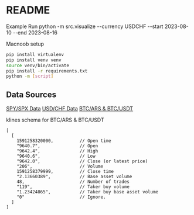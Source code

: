 # README

Example Run
python -m src.visualize --currency USDCHF --start 2023-08-10 --end 2023-08-16

Macnoob setup

``` bash
pip install virtualenv
pip install venv venv
source venv/bin/activate
pip install -r requirements.txt
python -m [script]
```

## Data Sources

[SPY/SPX Data](https://firstratedata.com/free-intraday-data)
[USD/CHF Data](https://www.fxdd.com/mt/en/market-data/metatrader-1-minute-data)
[BTC/ARS & BTC/USDT](https://data.binance.vision/?prefix=data/spot/daily/klines/)

klines schema for BTC/ARS & BTC/USDT

``` text
[
  [
    1591258320000,          // Open time
    "9640.7",               // Open
    "9642.4",               // High
    "9640.6",               // Low
    "9642.0",               // Close (or latest price)
    "206",                  // Volume
    1591258379999,          // Close time
    "2.13660389",           // Base asset volume
    48,                     // Number of trades
    "119",                  // Taker buy volume
    "1.23424865",           // Taker buy base asset volume
    "0"                     // Ignore.
  ]
]
```

